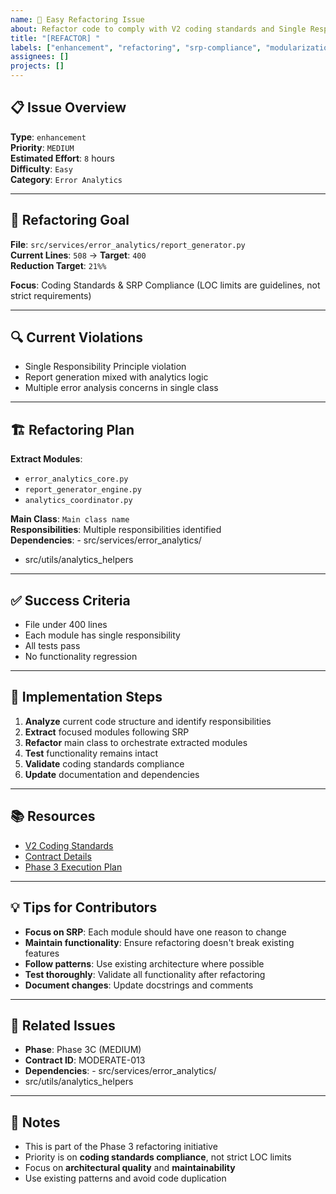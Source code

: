 ```yaml
---
name: 🚀 Easy Refactoring Issue
about: Refactor code to comply with V2 coding standards and Single Responsibility Principle
title: "[REFACTOR] "
labels: ["enhancement", "refactoring", "srp-compliance", "modularization", "good first issue", "easy"]
assignees: []
projects: []
---
```


## 📋 **Issue Overview**

**Type**: `enhancement`  
**Priority**: `MEDIUM`  
**Estimated Effort**: `8` hours  
**Difficulty**: `Easy`  
**Category**: `Error Analytics`

---

## 🎯 **Refactoring Goal**

**File**: `src/services/error_analytics/report_generator.py`  
**Current Lines**: `508` → **Target**: `400`  
**Reduction Target**: `21%%`

**Focus**: Coding Standards & SRP Compliance (LOC limits are guidelines, not strict requirements)

---

## 🔍 **Current Violations**

- Single Responsibility Principle violation
- Report generation mixed with analytics logic
- Multiple error analysis concerns in single class

---

## 🏗️ **Refactoring Plan**

**Extract Modules**:
- `error_analytics_core.py`
- `report_generator_engine.py`
- `analytics_coordinator.py`

**Main Class**: `Main class name`  
**Responsibilities**: Multiple responsibilities identified  
**Dependencies**: - src/services/error_analytics/
- src/utils/analytics_helpers

---

## ✅ **Success Criteria**

- File under 400 lines
- Each module has single responsibility
- All tests pass
- No functionality regression

---

## 🚀 **Implementation Steps**

1. **Analyze** current code structure and identify responsibilities
2. **Extract** focused modules following SRP
3. **Refactor** main class to orchestrate extracted modules
4. **Test** functionality remains intact
5. **Validate** coding standards compliance
6. **Update** documentation and dependencies

---

## 📚 **Resources**

- [V2 Coding Standards](../docs/CODING_STANDARDS.md)
- [Contract Details](../contracts/phase3c_standard_moderate_contracts.json)
- [Phase 3 Execution Plan](../contracts/PHASE3_COMPLETE_EXECUTION_PLAN.md)

---

## 💡 **Tips for Contributors**

- **Focus on SRP**: Each module should have one reason to change
- **Maintain functionality**: Ensure refactoring doesn't break existing features
- **Follow patterns**: Use existing architecture where possible
- **Test thoroughly**: Validate all functionality after refactoring
- **Document changes**: Update docstrings and comments

---

## 🔗 **Related Issues**

- **Phase**: Phase 3C (MEDIUM)
- **Contract ID**: MODERATE-013
- **Dependencies**: - src/services/error_analytics/
- src/utils/analytics_helpers

---

## 📝 **Notes**

- This is part of the Phase 3 refactoring initiative
- Priority is on **coding standards compliance**, not strict LOC limits
- Focus on **architectural quality** and **maintainability**
- Use existing patterns and avoid code duplication
